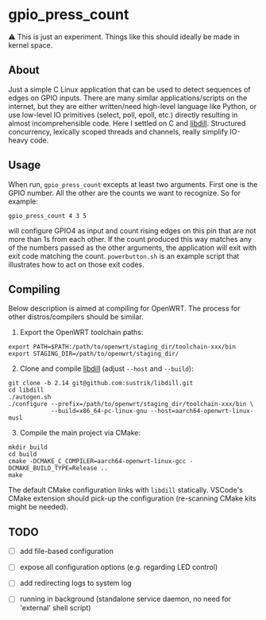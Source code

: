 # gpio_press_count

:warning: This is just an experiment. Things like this should ideally be made in kernel space.

## About

Just a simple C Linux application that can be used to detect sequences of edges
on GPIO inputs. There are many similar applications/scripts on the internet, but
they are either written/need high-level language like Python, or use low-level
IO primitives (select, poll, epoll, etc.) directly resulting in almost incomprehensible code.
Here I settled on C and [libdill](http://libdill.org/). Structured concurrency, lexically scoped threads and
channels, really simplify IO-heavy code.

## Usage

When run, `gpio_press_count` excepts at least two arguments. First one is the GPIO number.
All the other are the counts we want to recognize. So for example:
```
gpio_press_count 4 3 5
```
will configure GPIO4 as input and count rising edges on this pin that are not more than
1s from each other. If the count produced this way matches any of the numbers passed
as the other arguments, the application will exit with exit code matching the count.
`powerbutton.sh` is an example script that illustrates how to act on those exit codes.

## Compiling

Below description is aimed at compiling for OpenWRT. The process for other distros/compilers
should be similar.
 
 1. Export the OpenWRT toolchain paths:
 ```
 export PATH=$PATH:/path/to/openwrt/staging_dir/toolchain-xxx/bin
 export STAGING_DIR=/path/to/openwrt/staging_dir/
 ```
 2. Clone and compile [libdill](http://libdill.org/) (adjust `--host` and `--build`):
 ```
 git clone -b 2.14 git@github.com:sustrik/libdill.git
 cd libdill
 ./autogen.sh
 ./configure --prefix=/path/to/openwrt/staging_dir/toolchain-xxx/bin \
             --build=x86_64-pc-linux-gnu --host=aarch64-openwrt-linux-musl
 ```

 3. Compile the main project via CMake:
 ```
 mkdir build
 cd build
 cmake -DCMAKE_C_COMPILER=aarch64-openwrt-linux-gcc -DCMAKE_BUILD_TYPE=Release ..
 make
 ```

The default CMake configuration links with `libdill` statically.
VSCode's CMake extension should pick-up the configuration (re-scanning CMake kits might be needed).

## TODO

 - [ ] add file-based configuration
 - [ ] expose all configuration options (e.g. regarding LED control)
 - [ ] add redirecting logs to system log
 - [ ] running in  background (standalone service daemon, no need for 'external' shell script)

